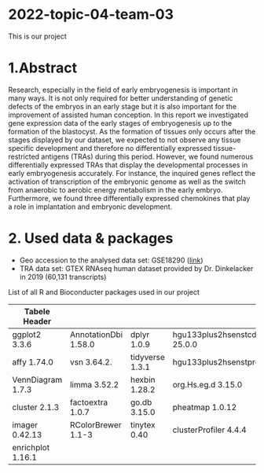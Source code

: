 # 2022-topic-04-team-03

This is our project

# 1.Abstract
Research, especially in the field of early embryogenesis is important in many ways. It is not only required for better understanding of genetic defects of the embryos in an early stage but it is also important for the improvement of assisted human conception. In this report we investigated gene expression data of the early stages of embryogenesis up to the formation of the blastocyst. As the formation of tissues only occurs after the stages displayed by our dataset, we expected to not observe any tissue specific development and therefore no differentially expressed tissue-restricted antigens (TRAs) during this period. However, we found numerous differentially expressed TRAs that display the developmental processes in early embryogenesis accurately. For instance, the inquired genes reflect the activation of transcription of the embryonic genome as well as the switch from anaerobic to aerobic energy metabolism in the early embryo.
Furthermore, we found three differentially expressed chemokines that play a role in implantation and embryonic development.


# 2. Used data & packages 

* Geo accession to the analysed data set: GSE18290 ([link](https://www.ncbi.nlm.nih.gov/geo/query/acc.cgi?acc=GSE18290))
* TRA data set: GTEX RNAseq human dataset provided by Dr. Dinkelacker in 2019 (60,131 transcripts)


List of all R and Bioconducter packages used in our project

Tabele Header      |                      |                 |                            |
-------------      | -------------        |-------------    | -------------              |
ggplot2 3.3.6      | AnnotationDbi 1.58.0 | dplyr 1.0.9     | hgu133plus2hsenstcdf 25.0.0|
affy 1.74.0        | vsn 3.64.2.          | tidyverse 1.3.1 | hgu133plus2hsenstprobe     |
VennDiagram 1.7.3  | limma 3.52.2         | hexbin 1.28.2   | org.Hs.eg.d 3.15.0         |
cluster 2.1.3      | factoextra 1.0.7     | go.db 3.15.0    | pheatmap 1.0.12            |
imager 0.42.13     | RColorBrewer 1.1-3   | tinytex 0.40    | clusterProfiler 4.4.4      |
enrichplot 1.16.1  |
